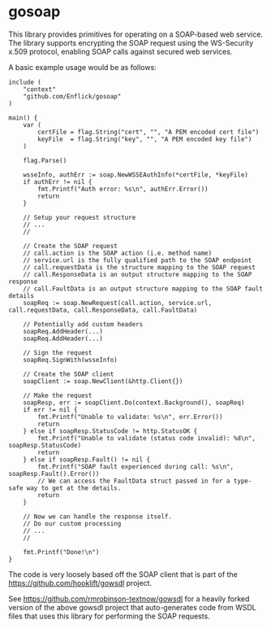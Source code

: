 # gosoap

This library provides primitives for operating on a SOAP-based web service. The library supports encrypting the SOAP request using the WS-Security x.509 protocol, enabling SOAP calls against secured web services.

A basic example usage would be as follows:

```
include (
    "context"
    "github.com/Enflick/gosoap"
)

main() {
	var (
		certFile = flag.String("cert", "", "A PEM encoded cert file")
		keyFile  = flag.String("key", "", "A PEM encoded key file")
	)

	flag.Parse()

	wsseInfo, authErr := soap.NewWSSEAuthInfo(*certFile, *keyFile)
	if authErr != nil {
		fmt.Printf("Auth error: %s\n", authErr.Error())
		return
	}
	
	// Setup your request structure
	// ...
	//

    // Create the SOAP request
    // call.action is the SOAP action (i.e. method name)
    // service.url is the fully qualified path to the SOAP endpoint
    // call.requestData is the structure mapping to the SOAP request
    // call.ResponseData is an output structure mapping to the SOAP response
    // call.FaultData is an output structure mapping to the SOAP fault details
    soapReq := soap.NewRequest(call.action, service.url, call.requestData, call.ResponseData, call.FaultData)
    
    // Potentially add custom headers
    soapReq.AddHeader(...)
    soapReq.AddHeader(...)
    
    // Sign the request
    soapReq.SignWith(wsseInfo)
    
    // Create the SOAP client
    soapClient := soap.NewClient(&http.Client{})
    
    // Make the request
    soapResp, err := soapClient.Do(context.Background(), soapReq)
	if err != nil {
		fmt.Printf("Unable to validate: %s\n", err.Error())
		return
	} else if soapResp.StatusCode != http.StatusOK {
		fmt.Printf("Unable to validate (status code invalid): %d\n", soapResp.StatusCode)
		return
	} else if soapResp.Fault() != nil {
		fmt.Printf("SOAP fault experienced during call: %s\n", soapResp.Fault().Error())
		// We can access the FaultData struct passed in for a type-safe way to get at the details.
		return
	}
	
	// Now we can handle the response itself.
	// Do our custom processing
	// ...
	//
	
	fmt.Printf("Done!\n")
}
```

The code is very loosely based off the SOAP client that is part of the https://github.com/hooklift/gowsdl project.

See https://github.com/rmrobinson-textnow/gowsdl for a heavily forked version of the above gowsdl project that auto-generates code from WSDL files that uses this library for performing the SOAP requests.
